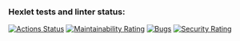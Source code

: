 ### Hexlet tests and linter status:
[![Actions Status](https://github.com/Jora777F/java-project-61/actions/workflows/hexlet-check.yml/badge.svg)](https://github.com/Jora777F/java-project-61/actions)
[![Maintainability Rating](https://sonarcloud.io/api/project_badges/measure?project=Jora777F_java-project-61&metric=sqale_rating)](https://sonarcloud.io/summary/new_code?id=Jora777F_java-project-61)
[![Bugs](https://sonarcloud.io/api/project_badges/measure?project=Jora777F_java-project-61&metric=bugs)](https://sonarcloud.io/summary/new_code?id=Jora777F_java-project-61)
[![Security Rating](https://sonarcloud.io/api/project_badges/measure?project=Jora777F_java-project-61&metric=security_rating)](https://sonarcloud.io/summary/new_code?id=Jora777F_java-project-61)